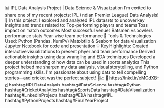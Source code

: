 📊 IPL Data Analysis Project | Data Science & Visualization
I’m excited to share one of my recent projects: IPL (Indian Premier League) Data Analysis! 🏏
In this project, I explored and analyzed IPL datasets to uncover key insights and trends related to:
Top-performing players and teams
Toss impact on match outcomes
Most successful venues
Batsmen vs bowlers performance stats
Year-wise team performance
🔧 Tools & Technologies Used:
Python (Pandas, NumPy)
Matplotlib & Seaborn for data visualization
Jupyter Notebook for code and presentation
💡 Key Highlights:
Created interactive visualizations to present player and team performance
Derived actionable insights using data wrangling and EDA techniques
Developed a deeper understanding of how data can be used in sports analytics
This project helped me sharpen my data analysis, visual storytelling, and Python programming skills.
 I'm passionate about using data to tell compelling stories—and cricket was the perfect subject! 🧠📈
🔗 https://lnkd.in/eMCdXB-d
hashtag#IPLDataAnalysis hashtag#DataScience hashtag#Python hashtag#CricketAnalytics hashtag#SportsData hashtag#DataVisualization hashtag#LinkedInProjects hashtag#EDA hashtag#IPL hashtag#PythonProjects hashtag#FinalYearProject
